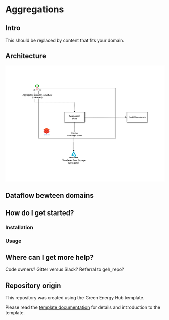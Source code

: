 # Aggregations

## Intro

This should be replaced by content that fits your domain.

## Architecture

![design](ARCHITECTURE.png)

## Dataflow bewteen domains

## How do I get started?

### Installation

### Usage

## Where can I get more help?

Code owners? Gitter versus Slack? Referral to geh_repo?

## Repository origin

This repository was created using the Green Energy Hub template.

Please read the [template documentation](./docs/template-readme/README.md) for details and introduction to the template.
